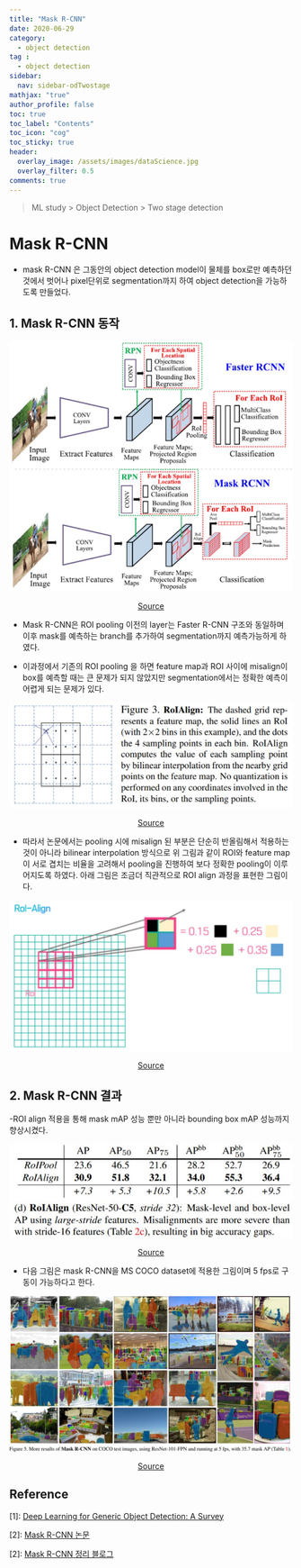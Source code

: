 ```yaml
---
title: "Mask R-CNN"
date: 2020-06-29
category:
  - object detection
tag :
  - object detection
sidebar:
  nav: sidebar-odTwostage
mathjax: "true"
author_profile: false
toc: true
toc_label: "Contents"
toc_icon: "cog"
toc_sticky: true
header:
  overlay_image: /assets/images/dataScience.jpg
  overlay_filter: 0.5
comments: true
---
```


> ML study > Object Detection > Two stage detection

<script type="text/javascript" 
src="https://cdn.mathjax.org/mathjax/latest/MathJax.js?config=TeX-AMS_HTML">
</script>

# Mask R-CNN
- mask R-CNN 은 그동안의 object detection model이 물체를 box로만 예측하던 것에서 벗어나 pixel단위로 segmentation까지 하여 object detection을 가능하도록 만들었다.

## 1. Mask R-CNN 동작

<center><img src="/assets/images/od/survey13-fasterRCNN.jpg" ></center>

<center><img src="/assets/images/od/survey13-maskRCNN.jpg" ></center>

[<center>Source</center>](https://doi.org/10.1007/s11263-019-01247-4)

- Mask R-CNN은 ROI pooling 이전의 layer는 Faster R-CNN 구조와 동일하며 이후 mask를 예측하는 branch를 추가하여 segmentation까지 예측가능하게 하였다.


- 이과정에서 기존의 ROI pooling 을 하면 feature map과 ROI 사이에 misalign이 box를 예측할 때는 큰 문제가 되지 않았지만 segmentation에서는 정확한 예측이 어렵게 되는 문제가 있다. 

<center><img src="/assets/images/od/maskRCNN03.jpg" ></center>

[<center>Source</center>](https://arxiv.org/pdf/1703.06870.pdf)

- 따라서 논문에서는 pooling 시에 misalign 된 부분은 단순히 반올림해서 적용하는 것이 아니라 bilinear interpolation 방식으로 위 그림과 같이 ROI와 feature map이 서로 겹치는 비율을 고려해서 pooling을 진행하여 보다 정확한 pooling이 이루어지도록 하였다. 아래 그림은 조금더 직관적으로 ROI align 과정을 표현한 그림이다.

 <center><img src="/assets/images/od/ROIblog.jpg" ></center>

[<center>Source</center>](https://cdm98.tistory.com/33)

## 2. Mask R-CNN 결과

-ROI align 적용을 통해 mask mAP 성능 뿐만 아니라 bounding box mAP 성능까지 향상시켰다.

<center><img src="/assets/images/od/maskRCNNT02.jpg" ></center>

[<center>Source</center>](https://arxiv.org/pdf/1703.06870.pdf)

- 다음 그림은 mask R-CNN을 MS COCO dataset에 적용한 그림이며 5 fps로 구동이 가능하다고 한다.

<center><img src="/assets/images/od/maskRCNN05.jpg" ></center>

[<center>Source</center>](https://arxiv.org/pdf/1703.06870.pdf)


## Reference
\[1]: [Deep Learning for Generic Object Detection: A Survey](https://doi.org/10.1007/s11263-019-01247-4)

\[2]: [Mask R-CNN 논문](https://arxiv.org/pdf/1703.06870.pdf)

\[2]: [Mask R-CNN 정리 블로그](https://cdm98.tistory.com/33)



<br><br>
